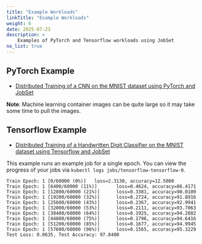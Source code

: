 ```yaml
---
title: "Example Workloads"
linkTitle: "Example Workloads"
weight: 6
date: 2025-07-23
description: >
    Examples of PyTorch and Tensorflow workloads using JobSet
no_list: true
---
```



## PyTorch Example

- [Distributed Training of a CNN on the MNIST dataset using PyTorch and JobSet](https://github.com/kubernetes-sigs/jobset/tree/main/site/static/examples/pytorch/cnn-mnist/mnist.yaml)

**Note**: Machine learning container images can be quite large so it may take some time to pull the images.

## Tensorflow Example

- [Distributed Training of a Handwritten Digit Classifier on the MNIST dataset using Tensorflow and JobSet](https://github.com/kubernetes-sigs/jobset/tree/main/site/static/examples/tensorflow/mnist.yaml)

This example runs an example job for a single epoch.
You can view the progress of your jobs via `kubectl logs jobs/tensorflow-tensorflow-0`.

```
Train Epoch: 1 [0/60000 (0%)]   loss=2.3130, accuracy=12.5000
Train Epoch: 1 [6400/60000 (11%)]       loss=0.4624, accuracy=86.4171
Train Epoch: 1 [12800/60000 (21%)]      loss=0.3381, accuracy=90.0109
Train Epoch: 1 [19200/60000 (32%)]      loss=0.2724, accuracy=91.8916
Train Epoch: 1 [25600/60000 (43%)]      loss=0.2367, accuracy=92.9941
Train Epoch: 1 [32000/60000 (53%)]      loss=0.2111, accuracy=93.7063
Train Epoch: 1 [38400/60000 (64%)]      loss=0.1925, accuracy=94.2882
Train Epoch: 1 [44800/60000 (75%)]      loss=0.1796, accuracy=94.6416
Train Epoch: 1 [51200/60000 (85%)]      loss=0.1677, accuracy=94.9945
Train Epoch: 1 [57600/60000 (96%)]      loss=0.1565, accuracy=95.3229
Test Loss: 0.0635, Test Accuracy: 97.8400
```